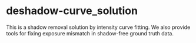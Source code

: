 # deshadow-curve_solution
This is a shadow removal solution by intensity curve fitting. We also provide tools for fixing exposure mismatch in shadow-free ground truth data.
